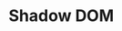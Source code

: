 # Shadow DOM

<div id="example"></div>
<script type="application/javascript">
  new Vue({
    el: '#example',
    template: '<live-code class="full" :template="code" mode="html>iframe" :debounce="200" />',
    data: {
      code:
`
<script src="${location.origin+location.pathname}/global.js"><\/script>

<div id="div">
	<lume-point-light intensity="0.6"></lume-point-light>
	<lume-point-light align-point="0.5 0.5" position="300 0 300"></lume-point-light>
	<lume-box id="node" size="100 100 100" rotation="0 -70 0" align-point="0.5 0.5 0.5" mount-point="0.5 0.5 0.5" color="cornflowerblue">
		<lume-node align-point="0 1 1" size="100 100">
			<h3 align="center">Hello 3D world!</h3>
		</lume-node>
	</lume-box>
</div>

<style>
	html,
	body {
		margin: 0;
		padding: 0;
		height: 100%;
		width: 100%;
		background: #333;
    color: hsl(337, 90%, 60%);
	}

	#div {
		width: 100%;
		height: 100%;
	}
</style>

<script>
	LUME.useDefaultNames()
	node.rotation = (x, y, z) => [x, ++y, z]
	const root = div.attachShadow({
		mode: 'open'
	})
	root.innerHTML = \`
    <lume-scene webgl>
      <slot></slot>
    </lume-scene>
  \`
	window.addEventListener('error', e => console.log(e))
<\/script>

`
    },
  })
</script>
